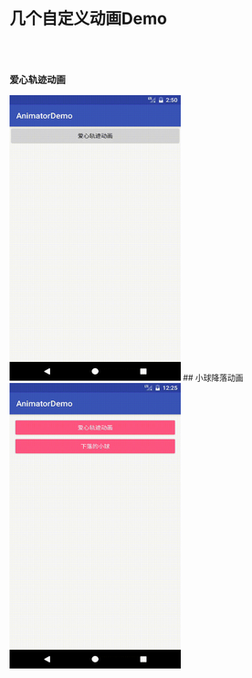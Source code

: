 # 几个自定义动画Demo
<br><br>
### 爱心轨迹动画
<img src="https://github.com/MlxChange/AnimatorDemo/blob/master/screenshot/demo1.gif" width="300px" height="500px"/>
## 小球降落动画
<img src="https://github.com/MlxChange/AnimatorDemo/blob/master/screenshot/demo2.gif" width="300px" height="500px"/>
